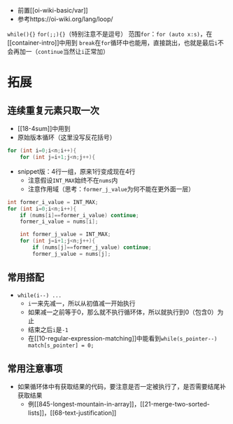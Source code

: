- 前置[[oi-wiki-basic/var]]
- 参考https://oi-wiki.org/lang/loop/

`while(){}`
`for(;;){}`（特别注意不是逗号）
范围`for`：`for (auto x:s)`，在[[container-intro]]中用到
`break`在`for`循环中也能用，直接跳出，也就是最后`i`不会再加一（`continue`当然让`i`正常加）
# 拓展
## 连续重复元素只取一次
- [[18-4sum]]中用到
- 原始版本循环（这里没写反花括号）
```cpp
for (int i=0;i<n;i++){
    for (int j=i+1;j<n;j++){
```
- snippet版：4行一组，原来1行变成现在4行
  - 注意假设`INT_MAX`始终不在`nums`内
  - 注意作用域（思考：`former_j_value`为何不能在更外面一层）
```cpp
int former_i_value = INT_MAX;
for (int i=0;i<n;i++){
    if (nums[i]==former_i_value) continue;
    former_i_value = nums[i];

    int former_j_value = INT_MAX;
    for (int j=i+1;j<n;j++){
        if (nums[j]==former_j_value) continue;
        former_j_value = nums[j];
```
## 常用搭配
- `while(i--) ...`
  - `i`一来先减一，所以从初值减一开始执行
  - 如果减一之前等于0，那么就不执行循环体，所以就执行到0（包含0）为止
  - 结束之后`i`是`-1`
  - 在[[10-regular-expression-matching]]中能看到`while(s_pointer--) match[s_pointer] = 0;`
## 常用注意事项
- 如果循环体中有获取结果的代码，要注意是否一定被执行了，是否需要结尾补获取结果
  - 例[[845-longest-mountain-in-array]]，[[21-merge-two-sorted-lists]]，[[68-text-justification]]